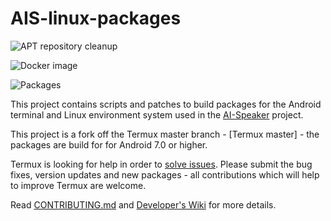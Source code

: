 # AIS-linux-packages

![APT repository cleanup](https://github.com/sviete/AIS-linux-packages/workflows/APT%20repository%20cleanup/badge.svg)

![Docker image](https://github.com/sviete/AIS-linux-packages/workflows/Docker%20image/badge.svg)

![Packages](https://github.com/sviete/AIS-linux-packages/workflows/Packages/badge.svg)

This project contains scripts and patches to build packages for the Android terminal and Linux environment system used in the [AI-Speaker](https://www.ai-speaker.com) project.



This project is a fork off the Termux master branch - [Termux master] - the packages are build for for Android 7.0 or higher.

Termux is looking for help in order to [solve issues](https://github.com/termux/termux-packages/issues?q=is%3Aopen+is%3Aissue+label%3A%22help+wanted%22).
Please submit the bug fixes, version updates and new packages - all contributions which will help to improve Termux are welcome.

Read [CONTRIBUTING.md](/CONTRIBUTING.md) and [Developer's Wiki](https://github.com/termux/termux-packages/wiki) for more details.

[master]: <https://github.com/termux/termux-packages/tree/master>
